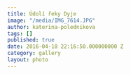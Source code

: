 ```yaml
---
title: Údolí řeky Dyje
image: "/media/IMG_7614.JPG"
author: katerina-polednikova
tags: []
published: true
date: 2016-04-18 22:16:50.000000000 Z
category: gallery
layout: photo
---
```

